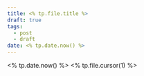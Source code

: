 ```yaml
---
title: <% tp.file.title %>
draft: true
tags:
  - post
  - draft
date: <% tp.date.now() %>
---
```

<% tp.date.now() %>
<% tp.file.cursor(1) %>
